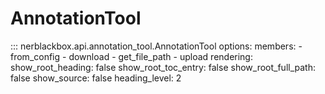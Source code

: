 # AnnotationTool
::: nerblackbox.api.annotation_tool.AnnotationTool
    options:
        members:
          - from_config
          - download
          - get_file_path
          - upload
    rendering:
        show_root_heading: false
        show_root_toc_entry: false
        show_root_full_path: false
        show_source: false
        heading_level: 2
